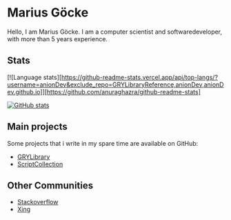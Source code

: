 # Marius Göcke

Hello, I am Marius Göcke. I am a computer scientist and softwaredeveloper, with more than 5 years experience.

## Stats

[![Language stats][https://github-readme-stats.vercel.app/api/top-langs/?username=anionDev&exclude_repo=GRYLibraryReference,anionDev,anionDev.github.io]][https://github.com/anuraghazra/github-readme-stats]

[![GitHub stats](https://github-readme-stats.vercel.app/api?username=anionDev)](https://github.com/anuraghazra/github-readme-stats)

## Main projects

Some projects that i write in my spare time are available on GitHub:

- [GRYLibrary](https://github.com/anionDev/GRYLibrary)
- [ScriptCollection](https://github.com/anionDev/ScriptCollection)

## Other Communities

- [Stackoverflow](https://stackexchange.com/users/4840330/anion?tab=accounts)
- [Xing](https://www.xing.com/profile/Marius_Goecke)
